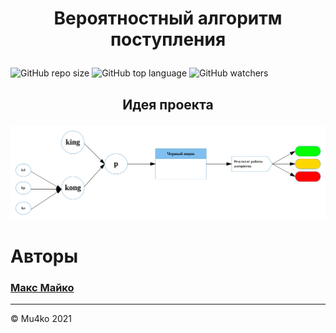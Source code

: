 # <p align="center"> Вероятностный алгоритм поступления </p>
![GitHub repo size](https://img.shields.io/github/repo-size/iBearchic/Cmodule?color=green&label=Used%20Memory&style=plastic) ![GitHub top language](https://img.shields.io/github/languages/top/iBearchic/Cmodule?label=Python&logo=GitHub) ![GitHub watchers](https://img.shields.io/github/watchers/iBearchic/Cmodule?logoColor=blue&style=social)

## <p align="center"> Идея проекта </p>

![Текст по центру изображения](/images/20210604161726.png)

# Авторы
### <a href="https://vk.com/maxjul">Макс Майко</a> 
<div>
  <hr> &copy; Mu4ko 2021
</div>

